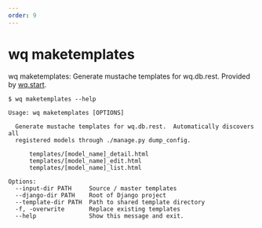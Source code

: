 ```yaml
---
order: 9
---
```


wq maketemplates
================

wq maketemplates: Generate mustache templates for wq.db.rest.
Provided by [wq.start](https://wq.io/wq.start).

```shell
$ wq maketemplates --help

Usage: wq maketemplates [OPTIONS]

  Generate mustache templates for wq.db.rest.  Automatically discovers all
  registered models through ./manage.py dump_config.

      templates/[model_name]_detail.html
      templates/[model_name]_edit.html
      templates/[model_name]_list.html

Options:
  --input-dir PATH     Source / master templates
  --django-dir PATH    Root of Django project
  --template-dir PATH  Path to shared template directory
  -f, -overwrite       Replace existing templates
  --help               Show this message and exit.
```
